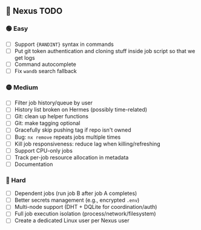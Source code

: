 ## 🚧 Nexus TODO

### 🟢 Easy

- [ ] Support `{RANDINT}` syntax in commands
- [ ] Put git token authentication and cloning stuff inside job script so that we get logs
- [ ] Command autocomplete
- [ ] Fix `wandb` search fallback

### 🟡 Medium

- [ ] Filter job history/queue by user
- [ ] History list broken on Hermes (possibly time-related)
- [ ] Git: clean up helper functions
- [ ] Git: make tagging optional
- [ ] Gracefully skip pushing tag if repo isn't owned
- [ ] Bug: `nx remove` repeats jobs multiple times
- [ ] Kill job responsiveness: reduce lag when killing/refreshing
- [ ] Support CPU-only jobs
- [ ] Track per-job resource allocation in metadata
- [ ] Documentation

### 🔴 Hard

- [ ] Dependent jobs (run job B after job A completes)
- [ ] Better secrets management (e.g., encrypted `.env`)
- [ ] Multi-node support (DHT + DQLite for coordination/auth)
- [ ] Full job execution isolation (process/network/filesystem)
- [ ] Create a dedicated Linux user per Nexus user

